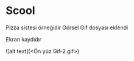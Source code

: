 
<h1> Scool</h1>
Pizza sistesi örneğidir
Görsel Gif dosyası eklendi

<p> Ekran kaydıdır</p>
![alt text](<Ön yüz Gif-2.gif>)


